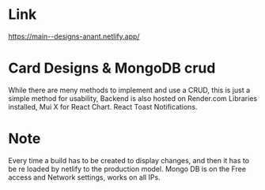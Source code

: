 # Link
https://main--designs-anant.netlify.app/

# Card Designs & MongoDB crud

While there are meny methods to implement and use a CRUD, this is just a simple method for usability, Backend is also hosted on Render.com 
Libraries installed,
Mui X for React Chart.
React Toast Notifications.

# Note
Every time a build has to be created to display changes, and then it has to be re loaded by netlify to the production model.
Mongo DB is on the Free access and Network settings, works on all IPs.
